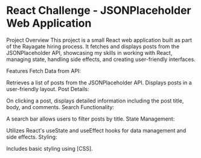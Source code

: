 # React Challenge - JSONPlaceholder Web Application

Project Overview
This project is a small React web application built as part of the Rayagate hiring process. It fetches and displays posts from the JSONPlaceholder API, showcasing my skills in working with React, managing state, handling side effects, and creating user-friendly interfaces.

Features
Fetch Data from API:

Retrieves a list of posts from the JSONPlaceholder API.
Displays posts in a user-friendly layout.
Post Details:

On clicking a post, displays detailed information including the post title, body, and comments.
Search Functionality:

A search bar allows users to filter posts by title.
State Management:

Utilizes React's useState and useEffect hooks for data management and side effects.
Styling:

Includes basic styling using [CSS].
